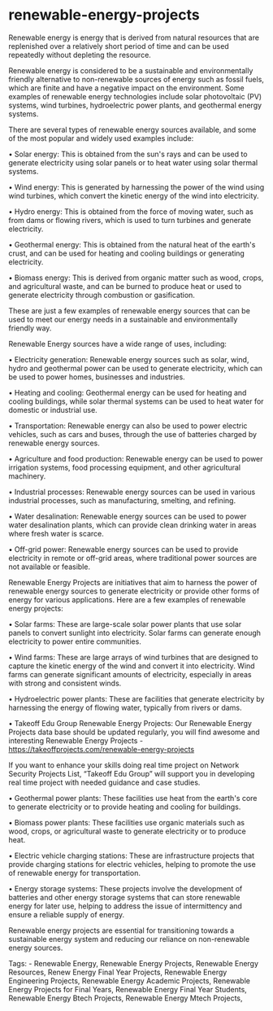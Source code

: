 # renewable-energy-projects
Renewable energy is energy that is derived from natural resources that are replenished over a relatively short period of time and can be used repeatedly without depleting the resource. 

Renewable energy is considered to be a sustainable and environmentally friendly alternative to non-renewable sources of energy such as fossil fuels, which are finite and have a negative impact on the environment. Some examples of renewable energy technologies include solar photovoltaic (PV) systems, wind turbines, hydroelectric power plants, and geothermal energy systems.

There are several types of renewable energy sources available, and some of the most popular and widely used examples include:

•	Solar energy: This is obtained from the sun's rays and can be used to generate electricity using solar panels or to heat water using solar thermal systems.

•	Wind energy: This is generated by harnessing the power of the wind using wind turbines, which convert the kinetic energy of the wind into electricity.

•	Hydro energy: This is obtained from the force of moving water, such as from dams or flowing rivers, which is used to turn turbines and generate electricity.

•	Geothermal energy: This is obtained from the natural heat of the earth's crust, and can be used for heating and cooling buildings or generating electricity.

•	Biomass energy: This is derived from organic matter such as wood, crops, and agricultural waste, and can be burned to produce heat or used to generate electricity through combustion or gasification.



These are just a few examples of renewable energy sources that can be used to meet our energy needs in a sustainable and environmentally friendly way.


Renewable Energy sources have a wide range of uses, including:

•	Electricity generation: Renewable energy sources such as solar, wind, hydro and geothermal power can be used to generate electricity, which can be used to power homes, businesses and industries.

•	Heating and cooling: Geothermal energy can be used for heating and cooling buildings, while solar thermal systems can be used to heat water for domestic or industrial use.

•	Transportation: Renewable energy can also be used to power electric vehicles, such as cars and buses, through the use of batteries charged by renewable energy sources.

•	Agriculture and food production: Renewable energy can be used to power irrigation systems, food processing equipment, and other agricultural machinery.

•	Industrial processes: Renewable energy sources can be used in various industrial processes, such as manufacturing, smelting, and refining.

•	Water desalination: Renewable energy sources can be used to power water desalination plants, which can provide clean drinking water in areas where fresh water is scarce.

•	Off-grid power: Renewable energy sources can be used to provide electricity in remote or off-grid areas, where traditional power sources are not available or feasible.


Renewable Energy Projects are initiatives that aim to harness the power of renewable energy sources to generate electricity or provide other forms of energy for various applications. Here are a few examples of renewable energy projects:

•	Solar farms: These are large-scale solar power plants that use solar panels to convert sunlight into electricity. Solar farms can generate enough electricity to power entire communities.

•	Wind farms: These are large arrays of wind turbines that are designed to capture the kinetic energy of the wind and convert it into electricity. Wind farms can generate significant amounts of electricity, especially in areas with strong and consistent winds.

•	Hydroelectric power plants: These are facilities that generate electricity by harnessing the energy of flowing water, typically from rivers or dams.

•	Takeoff Edu Group Renewable Energy Projects: Our Renewable Energy Projects data base should be updated regularly, you will find awesome and interesting Renewable Energy Projects - https://takeoffprojects.com/renewable-energy-projects
	
If you want to enhance your skills doing real time project on Network Security Projects List, “Takeoff Edu Group” will support you in developing real time project with needed guidance and case studies. 

•	Geothermal power plants: These facilities use heat from the earth's core to generate electricity or to provide heating and cooling for buildings.

•	Biomass power plants: These facilities use organic materials such as wood, crops, or agricultural waste to generate electricity or to produce heat.

•	Electric vehicle charging stations: These are infrastructure projects that provide charging stations for electric vehicles, helping to promote the use of renewable energy for transportation.

•	Energy storage systems: These projects involve the development of batteries and other energy storage systems that can store renewable energy for later use, helping to address the issue of intermittency and ensure a reliable supply of energy.


Renewable energy projects are essential for transitioning towards a sustainable energy system and reducing our reliance on non-renewable energy sources.


Tags: - Renewable Energy, Renewable Energy Projects, Renewable Energy Resources, Renew Energy Final Year Projects, Renewable Energy Engineering Projects, Renewable Energy Academic Projects, Renewable Energy Projects for Final Years, Renewable Energy Final Year Students, Renewable Energy Btech Projects, Renewable Energy Mtech Projects,

